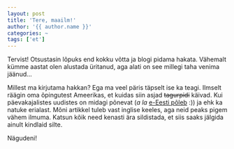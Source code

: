 ```yaml
---
layout: post
title: 'Tere, maailm!'
author: '{{ author.name }}'
categories: ~
tags: ['et']
---
```


Tervist! Otsustasin lõpuks end kokku võtta ja blogi pidama hakata. Vähemalt
kümme aastat olen alustada üritanud, aga alati on see millegi taha venima
jäänud...

Millest ma kirjutama hakkan? Ega ma veel päris täpselt ise ka teagi.
Ilmselt räägin oma õpingutest Ameerikas, et kuidas siin asjad ~~tagurpidi~~
käivad. Kui päevakajalistes uudistes on midagi põnevat (*a la* [e-Eesti
põleb](geenius) :)) ja ehk ka natuke erialast. Mõni artikkel tuleb vast
inglise keeles, aga neid peaks pigem vähem ilmuma. Katsun kõik need kenasti
ära sildistada, et siis saaks jälgida ainult kindlaid silte.

Nägudeni!

[geenius]: https://geenius.ee/eksklusiiv/mis-id-kaardiga-ilmselt-tegelikult-juhtus-ja-kui-ohtlik-see-eestile/

